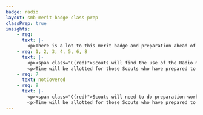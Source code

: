 ```yaml
---
badge: radio
layout: smb-merit-badge-class-prep
classPrep: true
insights:
    - req:
      text: |-
        <p>There is a lot to this merit badge and preparation ahead of time is essential for successful completion</p>
    - req: 1, 2, 3, 4, 5, 6, 8
      text: |-
        <p><span class="C(red)">Scouts will find the use of the Radio merit badge pamphlet to be extremely helpful and will help aid in completion of these requirements when they have prepared ahead of time.</span></p>
        <p>Time will be allotted for those Scouts who have prepared to share their work for sign off consideration.</p>
    - req: 7
      text: notCovered
    - req: 9
      text: |-
        <p><span class="C(red)">Scouts will need to do preparation work for Requirement 9c as the class will focus on this option.</span></p>
        <p>Time will be allotted for those Scouts who have prepared to share their work for sign off consideration.</p>
---
```

